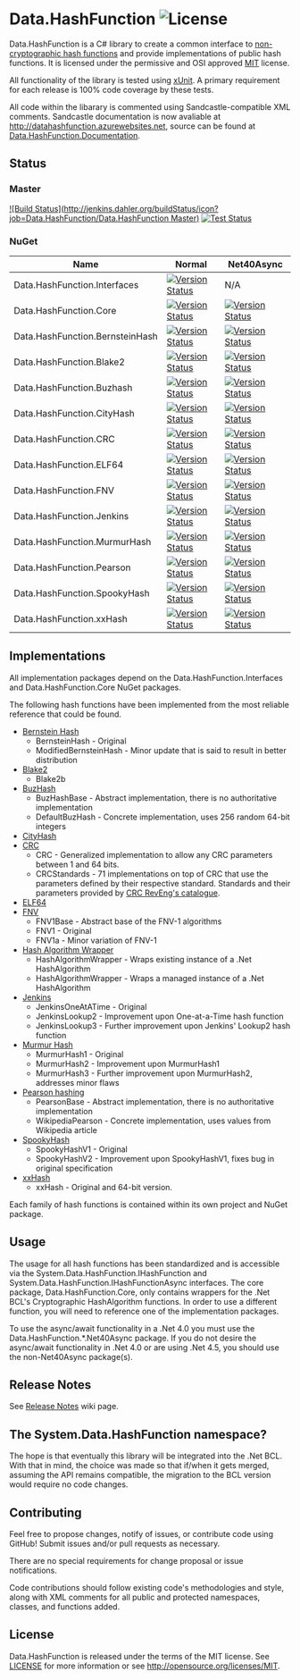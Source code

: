 Data.HashFunction ![License](https://img.shields.io/github/license/brandondahler/Data.HashFunction.svg)
=================

Data.HashFunction is a C# library to create a common interface to [non-cryptographic hash functions](http://en.wikipedia.org/wiki/List_of_hash_functions#Non-cryptographic_hash_functions) and provide implementations of public hash functions.  It is licensed under the permissive and OSI approved [MIT](http://opensource.org/licenses/MIT) license.


All functionality of the library is tested using [xUnit](https://github.com/xunit/xunit).  A primary requirement for each release is 100% code coverage by these tests.

All code within the libarary is commented using Sandcastle-compatible XML comments.  Sandcastle documentation is now avaliable at http://datahashfunction.azurewebsites.net, source can be found at [Data.HashFunction.Documentation](https://github.com/brandondahler/Data.HashFunction.Documentation).

Status
------


### Master

[![Build Status](http://jenkins.dahler.org/buildStatus/icon?job=Data.HashFunction/Data.HashFunction Master)](http://jenkins.dahler.org/job/Data.HashFunction/job/Data.HashFunction%20Master/lastCompletedBuild)
[![Test Status](https://img.shields.io/jenkins/t/http/jenkins.dahler.org/job/Data.HashFunction/Data.HashFunction%20Master.svg)](http://jenkins.dahler.org/job/Data.HashFunction/job/Data.HashFunction%20Master/lastCompletedBuild/testReport/)


### NuGet

| Name                            | Normal                                                                                                                                                                 | Net40Async                                                                                                                                                                                  |
|---------------------------------|------------------------------------------------------------------------------------------------------------------------------------------------------------------------| ------------------------------------------------------------------------------------------------------------------------------------------------------------------------------------------- |
| Data.HashFunction.Interfaces    | [![Version Status](https://img.shields.io/nuget/v/System.Data.HashFunction.Interfaces.svg)](https://www.nuget.org/packages/System.Data.HashFunction.Interfaces/)       | N/A                                                                                                                                                                                         | 
| Data.HashFunction.Core          | [![Version Status](https://img.shields.io/nuget/v/System.Data.HashFunction.Core.svg)](https://www.nuget.org/packages/System.Data.HashFunction.Core/)                   |[![Version Status](https://img.shields.io/nuget/v/System.Data.HashFunction.Core.Net40Async.svg)](https://www.nuget.org/packages/System.Data.HashFunction.Core.Net40Async/)                   |
| Data.HashFunction.BernsteinHash | [![Version Status](https://img.shields.io/nuget/v/System.Data.HashFunction.BernsteinHash.svg)](https://www.nuget.org/packages/System.Data.HashFunction.BernsteinHash/) |[![Version Status](https://img.shields.io/nuget/v/System.Data.HashFunction.BernsteinHash.Net40Async.svg)](https://www.nuget.org/packages/System.Data.HashFunction.BernsteinHash.Net40Async/) |
| Data.HashFunction.Blake2        | [![Version Status](https://img.shields.io/nuget/v/System.Data.HashFunction.Blake2.svg)](https://www.nuget.org/packages/System.Data.HashFunction.Blake2/)               |[![Version Status](https://img.shields.io/nuget/v/System.Data.HashFunction.Blake2.Net40Async.svg)](https://www.nuget.org/packages/System.Data.HashFunction.Blake2.Net40Async/)               |
| Data.HashFunction.Buzhash       | [![Version Status](https://img.shields.io/nuget/v/System.Data.HashFunction.Buzhash.svg)](https://www.nuget.org/packages/System.Data.HashFunction.Buzhash/)             |[![Version Status](https://img.shields.io/nuget/v/System.Data.HashFunction.Buzhash.Net40Async.svg)](https://www.nuget.org/packages/System.Data.HashFunction.Buzhash.Net40Async/)             |
| Data.HashFunction.CityHash      | [![Version Status](https://img.shields.io/nuget/v/System.Data.HashFunction.CityHash.svg)](https://www.nuget.org/packages/System.Data.HashFunction.CityHash/)           |[![Version Status](https://img.shields.io/nuget/v/System.Data.HashFunction.CityHash.Net40Async.svg)](https://www.nuget.org/packages/System.Data.HashFunction.CityHash.Net40Async/)           |
| Data.HashFunction.CRC           | [![Version Status](https://img.shields.io/nuget/v/System.Data.HashFunction.CRC.svg)](https://www.nuget.org/packages/System.Data.HashFunction.CRC/)                     |[![Version Status](https://img.shields.io/nuget/v/System.Data.HashFunction.CRC.Net40Async.svg)](https://www.nuget.org/packages/System.Data.HashFunction.CRC.Net40Async/)                     |
| Data.HashFunction.ELF64         | [![Version Status](https://img.shields.io/nuget/v/System.Data.HashFunction.ELF64.svg)](https://www.nuget.org/packages/System.Data.HashFunction.ELF64/)                 |[![Version Status](https://img.shields.io/nuget/v/System.Data.HashFunction.ELF64.Net40Async.svg)](https://www.nuget.org/packages/System.Data.HashFunction.ELF64.Net40Async/)                 |
| Data.HashFunction.FNV           | [![Version Status](https://img.shields.io/nuget/v/System.Data.HashFunction.FNV.svg)](https://www.nuget.org/packages/System.Data.HashFunction.FNV/)                     |[![Version Status](https://img.shields.io/nuget/v/System.Data.HashFunction.FNV.Net40Async.svg)](https://www.nuget.org/packages/System.Data.HashFunction.FNV.Net40Async/)                     |
| Data.HashFunction.Jenkins       | [![Version Status](https://img.shields.io/nuget/v/System.Data.HashFunction.Jenkins.svg)](https://www.nuget.org/packages/System.Data.HashFunction.Jenkins/)             |[![Version Status](https://img.shields.io/nuget/v/System.Data.HashFunction.Jenkins.Net40Async.svg)](https://www.nuget.org/packages/System.Data.HashFunction.Jenkins.Net40Async/)             |
| Data.HashFunction.MurmurHash    | [![Version Status](https://img.shields.io/nuget/v/System.Data.HashFunction.MurmurHash.svg)](https://www.nuget.org/packages/System.Data.HashFunction.MurmurHash/)       |[![Version Status](https://img.shields.io/nuget/v/System.Data.HashFunction.MurmurHash.Net40Async.svg)](https://www.nuget.org/packages/System.Data.HashFunction.MurmurHash.Net40Async/)       |
| Data.HashFunction.Pearson       | [![Version Status](https://img.shields.io/nuget/v/System.Data.HashFunction.Pearson.svg)](https://www.nuget.org/packages/System.Data.HashFunction.Pearson/)             |[![Version Status](https://img.shields.io/nuget/v/System.Data.HashFunction.Pearson.Net40Async.svg)](https://www.nuget.org/packages/System.Data.HashFunction.Pearson.Net40Async/)             |
| Data.HashFunction.SpookyHash    | [![Version Status](https://img.shields.io/nuget/v/System.Data.HashFunction.SpookyHash.svg)](https://www.nuget.org/packages/System.Data.HashFunction.SpookyHash/)       |[![Version Status](https://img.shields.io/nuget/v/System.Data.HashFunction.SpookyHash.Net40Async.svg)](https://www.nuget.org/packages/System.Data.HashFunction.SpookyHash.Net40Async/)       |
| Data.HashFunction.xxHash        | [![Version Status](https://img.shields.io/nuget/v/System.Data.HashFunction.xxHash.svg)](https://www.nuget.org/packages/System.Data.HashFunction.xxHash/)               |[![Version Status](https://img.shields.io/nuget/v/System.Data.HashFunction.xxHash.Net40Async.svg)](https://www.nuget.org/packages/System.Data.HashFunction.xxHash.Net40Async/)               |

Implementations
---------------

All implementation packages depend on the Data.HashFunction.Interfaces and Data.HashFunction.Core NuGet packages.

The following hash functions have been implemented from the most reliable reference that could be found.

* [Bernstein Hash](http://www.eternallyconfuzzled.com/tuts/algorithms/jsw_tut_hashing.aspx#djb)
  * BernsteinHash - Original
  * ModifiedBernsteinHash - Minor update that is said to result in better distribution
* [Blake2](https://blake2.net/)
  * Blake2b 
* [BuzHash](http://www.serve.net/buz/hash.adt/java.002.html)
  * BuzHashBase - Abstract implementation, there is no authoritative implementation
  * DefaultBuzHash - Concrete implementation, uses 256 random 64-bit integers
* [CityHash](https://code.google.com/p/cityhash/)
* [CRC](http://en.wikipedia.org/wiki/Cyclic_redundancy_check)
  * CRC - Generalized implementation to allow any CRC parameters between 1 and 64 bits.
  * CRCStandards - 71 implementations on top of CRC that use the parameters defined by their respective standard.  Standards and their parameters provided by [CRC RevEng's catalogue](http://reveng.sourceforge.net/crc-catalogue/).
* [ELF64](http://downloads.openwatcom.org/ftp/devel/docs/elf-64-gen.pdf)
* [FNV](http://www.isthe.com/chongo/tech/comp/fnv/index.html)
  * FNV1Base - Abstract base of the FNV-1 algorithms
  * FNV1 - Original
  * FNV1a - Minor variation of FNV-1
* [Hash Algorithm Wrapper](http://msdn.microsoft.com/en-us/library/system.security.cryptography.hashalgorithm%28v=vs.110%29.aspx)
  * HashAlgorithmWrapper - Wraps existing instance of a .Net HashAlgorithm
  * HashAlgorithmWrapper<HashAlgorithmT> - Wraps a managed instance of a .Net HashAlgorithm
* [Jenkins](http://en.wikipedia.org/wiki/Jenkins_hash_function)
  * JenkinsOneAtATime - Original
  * JenkinsLookup2 - Improvement upon One-at-a-Time hash function
  * JenkinsLookup3 - Further improvement upon Jenkins' Lookup2 hash function
* [Murmur Hash](https://code.google.com/p/smhasher/wiki/MurmurHash)
  * MurmurHash1 - Original
  * MurmurHash2 - Improvement upon MurmurHash1
  * MurmurHash3 - Further improvement upon MurmurHash2, addresses minor flaws
* [Pearson hashing](http://en.wikipedia.org/wiki/Pearson_hashing)
  * PearsonBase - Abstract implementation, there is no authoritative implementation
  * WikipediaPearson - Concrete implementation, uses values from Wikipedia article
* [SpookyHash](http://burtleburtle.net/bob/hash/spooky.html)
  * SpookyHashV1 - Original
  * SpookyHashV2 - Improvement upon SpookyHashV1, fixes bug in original specification
* [xxHash](https://code.google.com/p/xxhash/)
  * xxHash - Original and 64-bit version.


Each family of hash functions is contained within its own project and NuGet package.


Usage
-----

The usage for all hash functions has been standardized and is accessible via the System.Data.HashFunction.IHashFunction and System.Data.HashFunction.IHashFunctionAsync interfaces.  The core package, Data.HashFunction.Core, only contains wrappers for the .Net BCL's Cryptographic HashAlgorithm functions.  In order to use a different function, you will need to reference one of the implementation packages.

To use the async/await functionality in a .Net 4.0 you must use the Data.HashFunction.*.Net40Async package.  If you do not desire the async/await functionality in .Net 4.0 or are using .Net 4.5, you should use the non-Net40Async package(s).

Release Notes
-------------
See [Release Notes](https://github.com/brandondahler/Data.HashFunction/wiki/Release-Notes) wiki page.


The System.Data.HashFunction namespace?
-------------------------------------------

The hope is that eventually this library will be integrated into the .Net BCL.  With that in mind, the choice was made so that if/when it gets merged, assuming the API remains compatible, the migration to the BCL version would require no code changes.


Contributing
------------

Feel free to propose changes, notify of issues, or contribute code using GitHub!  Submit issues and/or pull requests as necessary. 

There are no special requirements for change proposal or issue notifications.  


Code contributions should follow existing code's methodologies and style, along with XML comments for all public and protected namespaces, classes, and functions added.


License
-------

Data.HashFunction is released under the terms of the MIT license. See [LICENSE](https://github.com/brandondahler/Data.HashFunction/blob/master/LICENSE) for more information or see http://opensource.org/licenses/MIT.
